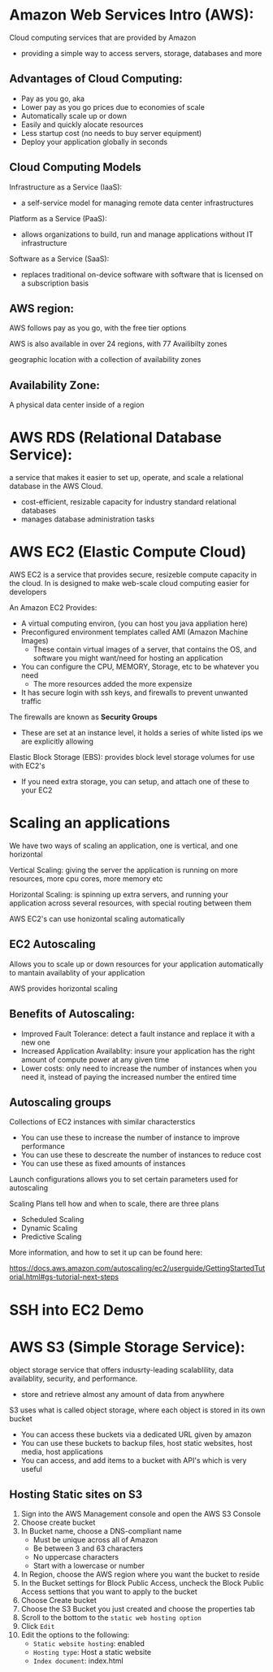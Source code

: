 # Amazon Web Services Intro (AWS):
Cloud computing services that are provided by Amazon
- providing a simple way to access servers, storage, databases and more

## Advantages of Cloud Computing:
- Pay as you go, aka
- Lower pay as you go prices due to economies of scale
- Automatically scale up or down
- Easily and quickly alocate resources
- Less startup cost (no needs to buy server equipment)
- Deploy your application globally in seconds

## Cloud Computing Models

Infrastructure as a Service (IaaS):
- a self-service model for managing remote data center infrastructures

Platform as a Service (PaaS):
- allows organizations to build, run and manage applications without IT infrastructure

Software as a Service (SaaS):
- replaces traditional on-device software with software that is licensed on a subscription basis

## AWS region:

AWS follows pay as you go, with the free tier options

AWS is also available in over 24 regions, with 77 Availibilty zones

geographic location with a collection of availability zones

## Availability Zone:
A physical data center inside of a region

# AWS RDS (Relational Database Service):
a service that makes it easier to set up, operate, and scale a relational database in the AWS Cloud.
- cost-efficient, resizable capacity for industry standard relational databases
- manages database administration tasks

# AWS EC2 (Elastic Compute Cloud)

AWS EC2 is a service that provides secure, resizeble compute capacity in the cloud. In is designed to make web-scale cloud computing easier for developers

An Amazon EC2 Provides:
- A virtual computing environ, (you can host you java appliation here)
- Preconfigured environment templates called AMI (Amazon Machine Images)
    - These contain virtual images of a server, that contains the OS, and software you might want/need for hosting an application
- You can configure the CPU, MEMORY, Storage, etc to be whatever you need
    - The more resources added the more expensize
- It has secure login with ssh keys, and firewalls to prevent unwanted traffic

The firewalls are known as **Security Groups**
- These are set at an instance level, it holds a series of white listed ips we are explicitly allowing

Elastic Block Storage (EBS): provides block level storage volumes for use with EC2's
- If you need extra storage, you can setup, and attach one of these to your EC2

# Scaling an applications

We have two ways of scaling an application, one is vertical, and one horizontal

Vertical Scaling: giving the server the application is running on more resources, more cpu cores, more memory etc

Horizontal Scaling: is spinning up extra servers, and running your application across several resources, with special routing between them

AWS EC2's can use honizontal scaling automatically

## EC2 Autoscaling

Allows you to scale up or down resources for your application automatically to mantain availablity of your application

AWS provides horizontal scaling

## Benefits of Autoscaling:
- Improved Fault Tolerance: detect a fault instance and replace it with a new one
- Increased Application Availablity: insure your application has the right amount of compute power at any given time
- Lower costs: only need to increase the number of instances when you need it, instead of paying the increased number the entired time

## Autoscaling groups
Collections of EC2 instances with similar characterstics
- You can use these to increase the number of instance to improve performance
- You can use these to descreate the number of instances to reduce cost
- You can use these as fixed amounts of instances

Launch configurations allows you to set certain parameters used for autoscaling

Scaling Plans tell how and when to scale, there are three plans
- Scheduled Scaling
- Dynamic Scaling
- Predictive Scaling

More information, and how to set it up can be found here:

https://docs.aws.amazon.com/autoscaling/ec2/userguide/GettingStartedTutorial.html#gs-tutorial-next-steps

# SSH into EC2 Demo

# AWS S3 (Simple Storage Service):
object storage service that offers indusrty-leading scalablility, data availablity, security, and performance.
- store and retrieve almost any amount of data from anywhere

S3 uses what is called object storage, where each object is stored in its own bucket
- You can access these buckets via a dedicated URL given by amazon
- You can use these buckets to backup files, host static websites, host media, host applications
- You can access, and add items to a bucket with API's which is very useful

## Hosting Static sites on S3

1. Sign into the AWS Management console and open the AWS S3 Console
2. Choose create bucket
3. In Bucket name, choose a DNS-compliant name
    - Must be unique across all of Amazon
    - Be between 3 and 63 characters
    - No uppercase characters
    - Start with a lowercase or number
4. In Region, choose the AWS region where you want the bucket to reside
5. In the Bucket settings for Block Public Access, uncheck the Block Public Access settions that you want to apply to the bucket
6. Choose Create bucket
7. Choose the S3 Bucket you just created and choose the properties tab
8. Scroll to the bottom to the `static web hosting option`
9. Click `Edit`
10. Edit the options to the following:
    - `Static website hosting`: enabled
    - `Hosting type`: Host a static website
    - `Index document`: index.html